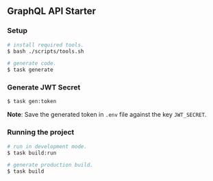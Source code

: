 ## GraphQL API Starter

### Setup

```bash
# install required tools.
$ bash ./scripts/tools.sh

# generate code.
$ task generate
```


### Generate JWT Secret

```bash
$ task gen:token
```

**Note**: Save the generated token in `.env` file against the key `JWT_SECRET`.


### Running the project

```bash
# run in development mode.
$ task build:run

# generate production build.
$ task build
```